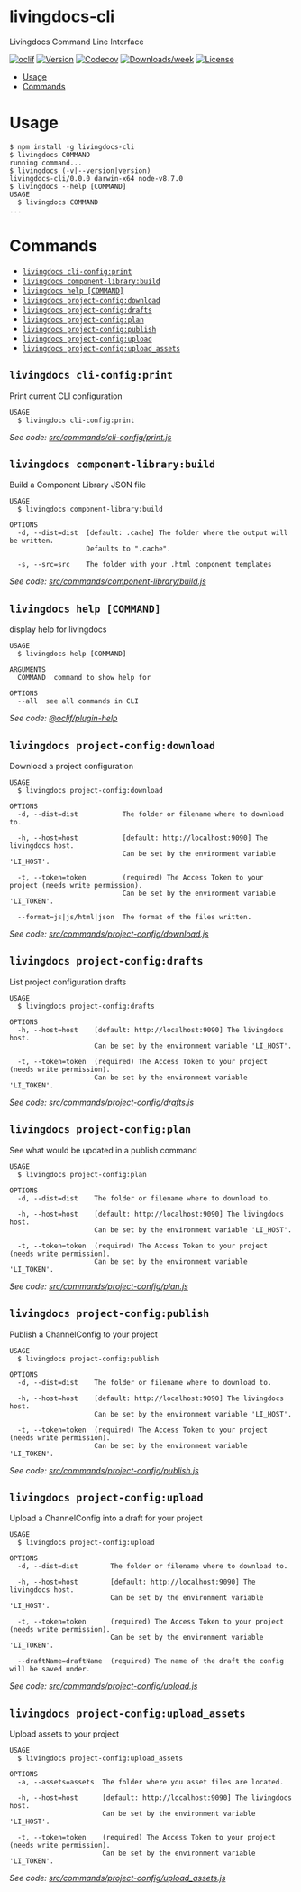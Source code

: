 livingdocs-cli
==============

Livingdocs Command Line Interface

[![oclif](https://img.shields.io/badge/cli-oclif-brightgreen.svg)](https://oclif.io)
[![Version](https://img.shields.io/npm/v/livingdocs-cli.svg)](https://npmjs.org/package/livingdocs-cli)
[![Codecov](https://codecov.io/gh/livingdocsIO/livingdocs-cli/branch/master/graph/badge.svg)](https://codecov.io/gh/livingdocsIO/livingdocs-cli)
[![Downloads/week](https://img.shields.io/npm/dw/livingdocs-cli.svg)](https://npmjs.org/package/livingdocs-cli)
[![License](https://img.shields.io/npm/l/livingdocs-cli.svg)](https://github.com/livingdocsIO/livingdocs-cli/blob/master/package.json)

<!-- toc -->
* [Usage](#usage)
* [Commands](#commands)
<!-- tocstop -->
# Usage
<!-- usage -->
```sh-session
$ npm install -g livingdocs-cli
$ livingdocs COMMAND
running command...
$ livingdocs (-v|--version|version)
livingdocs-cli/0.0.0 darwin-x64 node-v8.7.0
$ livingdocs --help [COMMAND]
USAGE
  $ livingdocs COMMAND
...
```
<!-- usagestop -->
# Commands
<!-- commands -->
* [`livingdocs cli-config:print`](#livingdocs-cli-configprint)
* [`livingdocs component-library:build`](#livingdocs-component-librarybuild)
* [`livingdocs help [COMMAND]`](#livingdocs-help-command)
* [`livingdocs project-config:download`](#livingdocs-project-configdownload)
* [`livingdocs project-config:drafts`](#livingdocs-project-configdrafts)
* [`livingdocs project-config:plan`](#livingdocs-project-configplan)
* [`livingdocs project-config:publish`](#livingdocs-project-configpublish)
* [`livingdocs project-config:upload`](#livingdocs-project-configupload)
* [`livingdocs project-config:upload_assets`](#livingdocs-project-configupload_assets)

## `livingdocs cli-config:print`

Print current CLI configuration

```
USAGE
  $ livingdocs cli-config:print
```

_See code: [src/commands/cli-config/print.js](https://github.com/livingdocsIO/livingdocs-cli/blob/v0.0.0/src/commands/cli-config/print.js)_

## `livingdocs component-library:build`

Build a Component Library JSON file

```
USAGE
  $ livingdocs component-library:build

OPTIONS
  -d, --dist=dist  [default: .cache] The folder where the output will be written.
                   Defaults to ".cache".

  -s, --src=src    The folder with your .html component templates
```

_See code: [src/commands/component-library/build.js](https://github.com/livingdocsIO/livingdocs-cli/blob/v0.0.0/src/commands/component-library/build.js)_

## `livingdocs help [COMMAND]`

display help for livingdocs

```
USAGE
  $ livingdocs help [COMMAND]

ARGUMENTS
  COMMAND  command to show help for

OPTIONS
  --all  see all commands in CLI
```

_See code: [@oclif/plugin-help](https://github.com/oclif/plugin-help/blob/v2.2.1/src/commands/help.ts)_

## `livingdocs project-config:download`

Download a project configuration

```
USAGE
  $ livingdocs project-config:download

OPTIONS
  -d, --dist=dist           The folder or filename where to download to.

  -h, --host=host           [default: http://localhost:9090] The livingdocs host.
                            Can be set by the environment variable 'LI_HOST'.

  -t, --token=token         (required) The Access Token to your project (needs write permission).
                            Can be set by the environment variable 'LI_TOKEN'.

  --format=js|js/html|json  The format of the files written.
```

_See code: [src/commands/project-config/download.js](https://github.com/livingdocsIO/livingdocs-cli/blob/v0.0.0/src/commands/project-config/download.js)_

## `livingdocs project-config:drafts`

List project configuration drafts

```
USAGE
  $ livingdocs project-config:drafts

OPTIONS
  -h, --host=host    [default: http://localhost:9090] The livingdocs host.
                     Can be set by the environment variable 'LI_HOST'.

  -t, --token=token  (required) The Access Token to your project (needs write permission).
                     Can be set by the environment variable 'LI_TOKEN'.
```

_See code: [src/commands/project-config/drafts.js](https://github.com/livingdocsIO/livingdocs-cli/blob/v0.0.0/src/commands/project-config/drafts.js)_

## `livingdocs project-config:plan`

See what would be updated in a publish command

```
USAGE
  $ livingdocs project-config:plan

OPTIONS
  -d, --dist=dist    The folder or filename where to download to.

  -h, --host=host    [default: http://localhost:9090] The livingdocs host.
                     Can be set by the environment variable 'LI_HOST'.

  -t, --token=token  (required) The Access Token to your project (needs write permission).
                     Can be set by the environment variable 'LI_TOKEN'.
```

_See code: [src/commands/project-config/plan.js](https://github.com/livingdocsIO/livingdocs-cli/blob/v0.0.0/src/commands/project-config/plan.js)_

## `livingdocs project-config:publish`

Publish a ChannelConfig to your project

```
USAGE
  $ livingdocs project-config:publish

OPTIONS
  -d, --dist=dist    The folder or filename where to download to.

  -h, --host=host    [default: http://localhost:9090] The livingdocs host.
                     Can be set by the environment variable 'LI_HOST'.

  -t, --token=token  (required) The Access Token to your project (needs write permission).
                     Can be set by the environment variable 'LI_TOKEN'.
```

_See code: [src/commands/project-config/publish.js](https://github.com/livingdocsIO/livingdocs-cli/blob/v0.0.0/src/commands/project-config/publish.js)_

## `livingdocs project-config:upload`

Upload a ChannelConfig into a draft for your project

```
USAGE
  $ livingdocs project-config:upload

OPTIONS
  -d, --dist=dist        The folder or filename where to download to.

  -h, --host=host        [default: http://localhost:9090] The livingdocs host.
                         Can be set by the environment variable 'LI_HOST'.

  -t, --token=token      (required) The Access Token to your project (needs write permission).
                         Can be set by the environment variable 'LI_TOKEN'.

  --draftName=draftName  (required) The name of the draft the config will be saved under.
```

_See code: [src/commands/project-config/upload.js](https://github.com/livingdocsIO/livingdocs-cli/blob/v0.0.0/src/commands/project-config/upload.js)_

## `livingdocs project-config:upload_assets`

Upload assets to your project

```
USAGE
  $ livingdocs project-config:upload_assets

OPTIONS
  -a, --assets=assets  The folder where you asset files are located.

  -h, --host=host      [default: http://localhost:9090] The livingdocs host.
                       Can be set by the environment variable 'LI_HOST'.

  -t, --token=token    (required) The Access Token to your project (needs write permission).
                       Can be set by the environment variable 'LI_TOKEN'.
```

_See code: [src/commands/project-config/upload_assets.js](https://github.com/livingdocsIO/livingdocs-cli/blob/v0.0.0/src/commands/project-config/upload_assets.js)_
<!-- commandsstop -->
